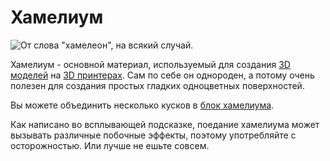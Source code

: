 # Хамелиум

![От слова "хамелеон", на всякий случай.](oredict:opencomputers:chamelium)

Хамелиум - основной материал, используемый для создания [3D моделей](../block/print.md) на [3D принтерах](../block/printer.md). Сам по себе он однороден, а потому очень полезен для создания простых гладких одноцветных поверхностей.

Вы можете объединить несколько кусков в [блок хамелиума](../block/chameliumBlock.md).

Как написано во всплывающей подсказке, поедание хамелиума может вызывать различные побочные эффекты, поэтому употребляйте с осторожностью. Или лучше не ешьте совсем.
